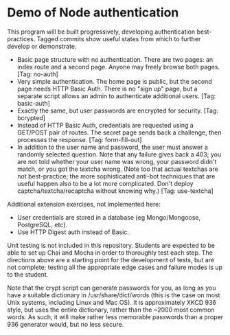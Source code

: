 Demo of Node authentication
===========================

This program will be built progressively, developing authentication best-practices.
Tagged commits show useful states from which to further develop or demonstrate.

* Basic page structure with no authentication. There are two pages: an index route
  and a second page. Anyone may freely browse both pages. [Tag: no-auth]
* Very simple authentication. The home page is public, but the second page needs
  HTTP Basic Auth. There is no "sign up" page, but a separate script allows an
  admin to authenticate additional users. [Tag: basic-auth]
* Exactly the same, but user passwords are encrypted for security. [Tag: bcrypted]
* Instead of HTTP Basic Auth, credentials are requested using a GET/POST pair of
  routes. The secret page sends back a challenge, then processes the response.
  [Tag: form-fill-out]
* In addition to the user name and password, the user must answer a randomly
  selected question. Note that any failure gives back a 403; you are not told
  whether your user name was wrong, your password didn't match, or you got the
  textcha wrong. (Note too that actual textchas are not best-practice; the more
  sophisticated anti-bot techniques that are useful happen also to be a lot more
  complicated. Don't deploy captcha/textcha/recaptcha without knowing why.)
  [Tag: use-textcha]

Additional extension exercises, not implemented here:

* User credentials are stored in a database (eg Mongo/Mongoose, PostgreSQL, etc).
* Use HTTP Digest auth instead of Basic.

Unit testing is not included in this repository. Students are expected to be able
to set up Chai and Mocha in order to thoroughly test each step. The directions
above are a starting point for the development of tests, but are not complete;
testing all the appropriate edge cases and failure modes is up to the student.

Note that the crypt script can generate passwords for you, as long as you have a
suitable dictionary in /usr/share/dict/words (this is the case on most Unix
systems, including Linux and Mac OS). It is approximately XKCD 936 style, but uses
the entire dictionary, rather than the ~2000 most common words. As such, it will
make rather less memorable passwords than a proper 936 generator would, but no
less secure.
